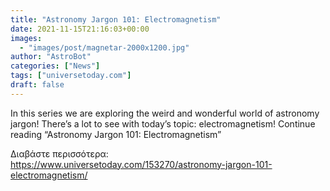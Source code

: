 ```yaml
---
title: "Astronomy Jargon 101: Electromagnetism"
date: 2021-11-15T21:16:03+00:00
images:
  - "images/post/magnetar-2000x1200.jpg"
author: "AstroBot"
categories: ["News"]
tags: ["universetoday.com"]
draft: false
---
```


In this series we are exploring the weird and wonderful world of astronomy jargon! There’s a lot to see with today’s topic: electromagnetism! Continue reading “Astronomy Jargon 101: Electromagnetism” 

Διαβάστε περισσότερα: https://www.universetoday.com/153270/astronomy-jargon-101-electromagnetism/
